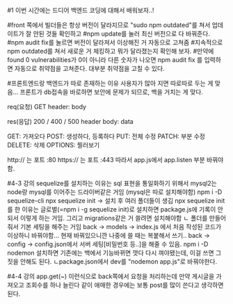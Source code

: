 #1 이번 시간에는 드디어 백엔드 코딩에 대해서 배워보자..!

#front 쪽에서 빌더들은 항상 버전이 달라지므로 "sudo npm outdated"를 쳐서 업데이트가 잘 안된 것들 확인하고
#npm update를 눌러 최신 버전으로 다 바꿔준다.
#npm audit fix를 눌르면 버전이 달라져서 이상해진 거 자동으로 고쳐줌 #지속적으로 npm outdated를 쳐서 새로운 거 체킹하고 뭐가 달라졌는지 확인해 보자. #만약에 found 0 vulnerabilities가 0이 아니라 다른 숫자가 나오면 npm audit fix 를 입력하면 자동으로 취약점을 고쳐준다. 대부분 취약점을 고칠 수 있다.

#프론트엔드랑 백엔드가 따로 존재하는 이유
사용자가 많아 지면 따로따로 두는 게 맞음...
프론트가 db접속을 바로하면 보안에 문제가 되므로, 백을 거치는 게 맞다.

req(요청)
GET
header:
body

res(응답)
200 / 400 / 500
header
body: data

GET: 가져오다
POST: 생성하다, 등록하다
PUT: 전체 수정
PATCH: 부분 수정
DELETE: 삭제
OPTIONS: 찔러보기

http:// 는 포트 :80
https:// 는 포트 :443
따라서 app.js에서 app.listen 부분 바꿔야함.

#4-3 강의
sequelize를 설치하는 이유는 sql 표현을 통일화하기 위해서
mysql2는 node랑 mysql를 이어주는 드라이버같은 거임 (mysql은 따로 설치해야함)
npm i -D sequelize-cli
npx sequelize init -> 설치 후 여러 폴더들이 생김
npx sequelize init를 한 이유는 글로벌(=npm i -g sequelize init)로 설치하면 package.js에 기록이 안되서 이렇게 하는 거임. 그리고 migrations같은 거 쓸려면 설치해야함
ㄴ 폴더를 만들어줘서 기본 세팅을 해주는 거임
back -> models -> index.js 에서 처음 작성된 코드가 이상하니 바꿔야함... 현재 바꿔있으니깐 나중에 쓸 때는 복붙해서 쓰기..
back -> config -> config.json에서 서버 세팅[비밀번호 등..]을 해줄 수 있음.
npm i -D nodemon 설치하면 기존에는 백에서 기능바뀌면 껏다 다시 껴야됐는데, 이걸 쓰면 그 짓을 안해도 된다.
ㄴpackage.json에서 dev를 "nodemon app.js"로 바꿔야한다.

#4-4 강의
app.get(~) 이런식으로 back쪽에서 요청을 처리하는데 만약 게시글을 가져오고 조회수를 하나 늘린다 같이 애매한 경우에는 보통 post를 많이 쓴다고 생각하면 된다.
